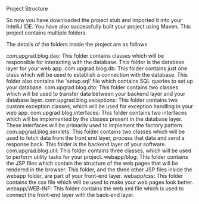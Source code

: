 Project Structure

So now you have downloaded the project stub and imported it into your IntelliJ IDE. You have also successfully built your project using Maven. This project contains multiple folders.

 

The details of the folders inside the project are as follows

com.upgrad.blog.dao: This folder contains classes which will be responsible for interacting with the database. This folder is the database layer for your web app.
com.upgrad.blog.db: This folder contains just one class which will be used to establish a connection with the database. This folder also contains the 'setup.sql' file which contains SQL queries to set up your database.
com.upgrad.blog.dto: This folder contains two classes which will be used to transfer data between your backend layer and your database layer.
com.upgrad.blog.exceptions: This folder contains two custom exception classes, which will be used for exception handling in your web app.
com.upgrad.blog.interfaces: This folder contains two interfaces which will be implemented by the classes present in the database layer. These interfaces will be primarily used to implement the factory pattern.
com.upgrad.blog.servlets: This folder contains two classes which will be used to fetch data from the front end layer, process that data and send a response back. This folder is the backend layer of your software.
com.upgrad.blog.util: This folder contains three classes, which will be used to perform utility tasks for your project.
webapp/blog: This folder contains the JSP files which contain the structure of the web pages that will be rendered in the browser. This folder, and the three other JSP files inside the webapp folder, are part of your front-end layer.
webapp/css: This folder contains the css file which will be used to make your web pages look better.
webapp/WEB-INF: This folder contains the web.xml file which is used to connect the front-end layer with the back-end layer.
